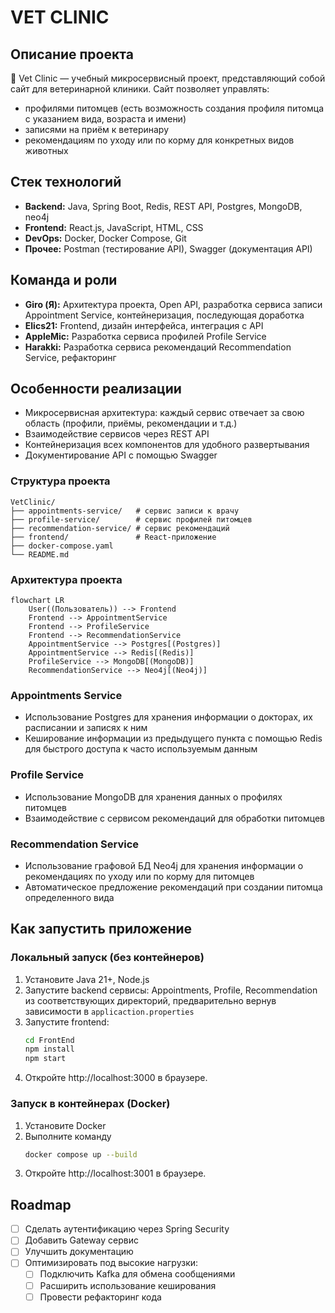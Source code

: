 # VET CLINIC

## Описание проекта
🐾 Vet Clinic — учебный микросервисный проект, представляющий собой сайт для ветеринарной клиники. Сайт позволяет управлять:
 - профилями питомцев (есть возможность создания профиля питомца с указанием вида, возраста и имени)
 - записями на приём к ветеринару
 - рекомендациям по уходу или по корму для конкретных видов животных

## Стек технологий
- **Backend:** Java, Spring Boot, Redis, REST API, Postgres, MongoDB, neo4j 
- **Frontend:** React.js, JavaScript, HTML, CSS
- **DevOps:** Docker, Docker Compose, Git
- **Прочее:** Postman (тестирование API), Swagger (документация API)

## Команда и роли
- **Giro (Я):** Архитектура проекта, Open API, разработка сервиса записи Appointment Service, контейнеризация, последующая доработка
- **Elics21:** Frontend, дизайн интерфейса, интеграция с API
- **AppleMic:** Разработка сервиса профилей Profile Service
- **Harakki:** Разработка сервиса рекомендаций Recommendation Service, рефакторинг

## Особенности реализации
- Микросервисная архитектура: каждый сервис отвечает за свою область (профили, приёмы, рекомендации и т.д.)
- Взаимодействие сервисов через REST API
- Контейнеризация всех компонентов для удобного развертывания
- Документирование API с помощью Swagger

 ### Структура проекта

```text
VetClinic/
├── appointments-service/   # сервис записи к врачу
├── profile-service/        # сервис профилей питомцев
├── recommendation-service/ # сервис рекомендаций
├── frontend/               # React-приложение
├── docker-compose.yaml
└── README.md
```

### Архитектура проекта
```mermaid
flowchart LR
    User((Пользователь)) --> Frontend
    Frontend --> AppointmentService
    Frontend --> ProfileService
    Frontend --> RecommendationService
    AppointmentService --> Postgres[(Postgres)]
    AppointmentService --> Redis[(Redis)]
    ProfileService --> MongoDB[(MongoDB)]
    RecommendationService --> Neo4j[(Neo4j)]
```

### Appointments Service
- Использование Postgres для хранения информации о докторах, их расписании и записях к ним
- Кеширование информации из предыдущего пункта с помощью Redis для быстрого доступа к часто используемым данным

### Profile Service
- Использование MongoDB для хранения данных о профилях питомцев
- Взаимодействие с сервисом рекомендаций для обработки питомцев

### Recommendation Service
- Использование графовой БД Neo4j для хранения информации о рекомендациях по уходу или по корму для питомцев
- Автоматическое предложение рекомендаций при создании питомца определенного вида

## Как запустить приложение

### Локальный запуск (без контейнеров)
1. Установите Java 21+, Node.js
2. Запустите backend сервисы: Appointments, Profile, Recommendation из соответствующих директорий, предварительно вернув зависимости в ```applicaction.properties```
3. Запустите frontend:
    ``` bash
    cd FrontEnd
    npm install
    npm start
    ```
4. Откройте http://localhost:3000 в браузере.

### Запуск в контейнерах (Docker)
1. Установите Docker
2. Выполните команду 
    ``` bash
    docker compose up --build
    ```
3. Откройте http://localhost:3001 в браузере.

## Roadmap
- [ ] Сделать аутентификацию через Spring Security  
- [ ] Добавить Gateway сервис  
- [ ] Улучшить документацию  
- [ ] Оптимизировать под высокие нагрузки:  
  - [ ] Подключить Kafka для обмена сообщениями  
  - [ ] Расширить использование кеширования  
  - [ ] Провести рефакторинг кода  
